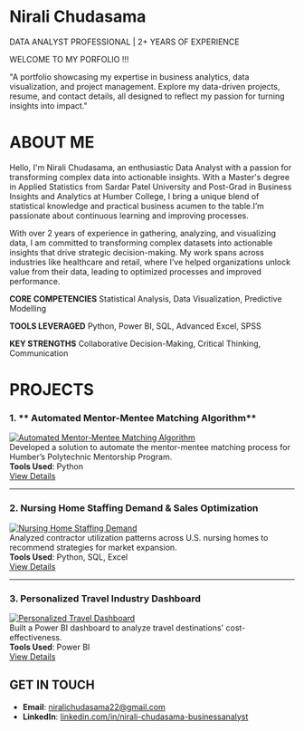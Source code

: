 # Nirali Chudasama
DATA ANALYST PROFESSIONAL | 2+ YEARS OF EXPERIENCE

WELCOME TO MY PORFOLIO !!!

"A portfolio showcasing my expertise in business analytics, data visualization, and project management. Explore my data-driven projects, resume, and contact details, all designed to reflect my passion for turning insights into impact."

# ABOUT ME
Hello, I'm Nirali Chudasama, an enthusiastic Data Analyst with a passion for transforming complex data into actionable insights. With a Master's degree in Applied Statistics from Sardar Patel University and Post-Grad in Business Insights and Analytics at Humber College, I bring a unique blend of statistical knowledge and practical business acumen to the table.I’m passionate about continuous learning and improving processes.

With over 2 years of experience in gathering, analyzing, and visualizing data, I am committed to transforming complex datasets into actionable insights that drive strategic decision-making. My work spans across industries like healthcare and retail, where I’ve helped organizations unlock value from their data, leading to optimized processes and improved performance.
                
**CORE COMPETENCIES**
Statistical Analysis, Data Visualization, Predictive Modelling
                   
**TOOLS LEVERAGED**
Python, Power BI, SQL, Advanced Excel, SPSS
                    
**KEY STRENGTHS**
Collaborative Decision-Making, Critical Thinking, Communication


# PROJECTS

### 1. ** Automated Mentor-Mentee Matching Algorithm**
[![Automated Mentor-Mentee Matching Algorithm](project1.png)](mentor-mentee-details.md)  
Developed a solution to automate the mentor-mentee matching process for Humber’s Polytechnic Mentorship Program.  
**Tools Used**: Python  
[View Details](mentor-mentee-details.md)

---

### 2. **Nursing Home Staffing Demand & Sales Optimization**
[![Nursing Home Staffing Demand](project2.png)](nursing-home-details.md)  
Analyzed contractor utilization patterns across U.S. nursing homes to recommend strategies for market expansion.  
**Tools Used**: Python, SQL, Excel  
[View Details](nursing-home-details.md)

---

### 3. **Personalized Travel Industry Dashboard**
[![Personalized Travel Dashboard](project3.png)](travel-dashboard-details.md)  
Built a Power BI dashboard to analyze travel destinations' cost-effectiveness.  
**Tools Used**: Power BI  
[View Details](travel-dashboard-details.md)




## GET IN TOUCH
- **Email**: [niralichudasama22@gmail.com](mailto:niralichudasama22@gmail.com)
- **LinkedIn**: [linkedin.com/in/nirali-chudasama-businessanalyst](https://www.linkedin.com/in/nirali-chudasama-businessanalyst/)
  




